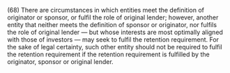 (68) There are circumstances in which entities meet the definition of originator or sponsor, or fulfil the role of original lender; however, another entity that neither meets the definition of sponsor or originator, nor fulfils the role of original lender — but whose interests are most optimally aligned with those of investors — may seek to fulfil the retention requirement. For the sake of legal certainty, such other entity should not be required to fulfil the retention requirement if the retention requirement is fulfilled by the originator, sponsor or original lender.